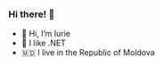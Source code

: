 ### Hi there! 👋

- 👋 Hi, I’m Iurie
- 🙂 I like .NET
- 🇲🇩 I live in the Republic of Moldova

<!---
iurie5100/iurie5100 is a ✨ special ✨ repository because its `README.md` (this file) appears on your GitHub profile.
You can click the Preview link to take a look at your changes.
--->
